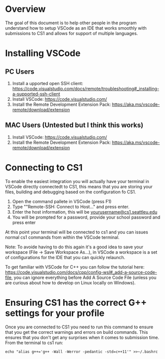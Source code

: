 # Overview
The goal of this document is to help other people in the program understand how to setup VSCode as an IDE that works smoothly with submissions to CS1 and allows for support of multiple languages.

# Installing VSCode
## PC Users
1. Install a upported open SSH client: https://code.visualstudio.com/docs/remote/troubleshooting#_installing-a-supported-ssh-client
2. Install VSCode: https://code.visualstudio.com/
3. Install the Remote Development Extension Pack: https://aka.ms/vscode-remote/download/extension

## MAC Users (Untested but I think this works)
1. Install VSCode: https://code.visualstudio.com/
2. Install the Remote Development Extension Pack: https://aka.ms/vscode-remote/download/extension

# Connecting to CS1
To enable the easiest integration you will actually have your terminal in VSCode directly connectedt to CS1, this means that you are storing your files, building and debugging based on the configuration fo CS1.

1. Open the command pallete in VSCode (press F1)
2. Type ""Remote-SSH: Connect to Host..." and press enter.
3. Enter the host information, this will be yourusername@cs1.seattleu.edu
4. You will be prompted for a password, provide your school password and press enter

At this point your terminal will be connected to cs1 and you can issues normal cs1 commands from within the VSCode terminal.

Note: To avoide having to do this again it's a good idea to save your workspace (File -> Save Workspace As...), in VSCode a workspace is a set of configurations for the IDE that you can quickly relaunch.

To get familiar with VSCode for C++ you can follow the tutorial here: https://code.visualstudio.com/docs/cpp/config-wsl#_add-a-source-code-file, you can ignore everything before Add A Source Code File (unless you are curious about how to develop on Linux locally on Windows).

# Ensuring CS1 has the correct G++ settings for your profile
Once you are connected to CS1 you need to run this command to ensure that you get the correct warnings and errors on build commands.  This ensures that you don't get any surprises when it comes to submission time.  From the terminal to cs1 run:

```echo "alias g++='g++ -Wall -Werror -pedantic -std=c++11'" >>~/.bashrc```
